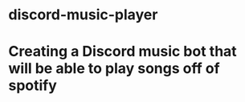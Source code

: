 # discord-music-player

# Creating a Discord music bot that will be able to play songs off of spotify
